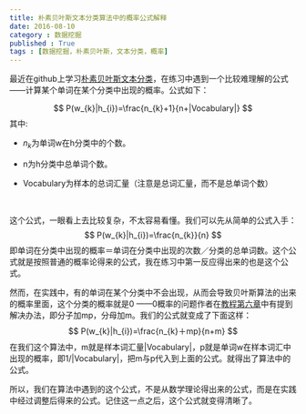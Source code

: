 ```yaml
---
title: 朴素贝叶斯文本分类算法中的概率公式解释
date: 2016-08-10
category : 数据挖掘
published : True
tags : [数据挖掘，朴素贝叶斯，文本分类，概率]
---
```


最近在github上学习[朴素贝叶斯文本分类]([https://github.com/egrcc/guidetodatamining/blob/master/chapter-7.md](https://github.com/egrcc/guidetodatamining/blob/master/chapter-7.md))，在练习中遇到一个比较难理解的公式——计算某个单词在某个分类中出现的概率。公式如下：

$$
P(w_{k}|h_{i})=\frac{n_{k}+1}{n+|Vocabulary|}
$$
其中: 

- $n_{k}$为单词w在h分类中的个数。


- n为h分类中总单词个数。
- Vocabulary为样本的总词汇量（注意是总词汇量，而不是总单词个数）

<br>

这个公式，一眼看上去比较复杂，不太容易看懂。我们可以先从简单的公式入手：
$$
P(w_{k}|h_{i})=\frac{n_{k}}{n}
$$
即单词在分类中出现的概率＝单词在分类中出现的次数／分类的总单词数。这个公式就是按照普通的概率论得来的公式，我在练习中第一反应得出来的也是这个公式。

然而，在实践中，有的单词在某个分类中不会出现，从而会导致贝叶斯算法的出来的概率里面，这个分类的概率就是0 ——0概率的问题作者在[教程第六章](https://github.com/egrcc/guidetodatamining/blob/master/chapter-6.md)中有提到解决办法，即分子加mp，分母加m。我们的公式就变成了下面这样：
$$
P(w_{k}|h_{i})=\frac{n_{k}＋mp}{n+m}
$$
在我们这个算法中，m就是样本词汇量|Vocabulary|，p就是单词w在样本词汇中出现的概率，即1/|Vocabulary|，把m与p代入到上面的公式。就得出了算法中的公式。

所以，我们在算法中遇到的这个公式，不是从数学理论得出来的公式，而是在实践中经过调整后得来的公式。记住这一点之后，这个公式就变得清晰了。